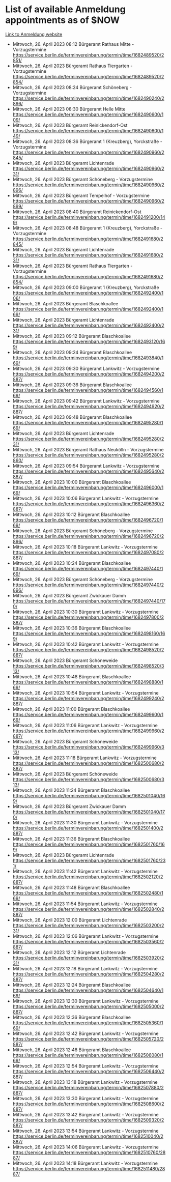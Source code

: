 # List of available Anmeldung appointments as of $NOW
[Link to Anmeldung website](https://service.berlin.de/terminvereinbarung/termin/tag.php?termin=1&anliegen[]=120686&dienstleisterlist=122210,122217,327316,122219,327312,122227,327314,122231,327346,122243,327348,122254,122252,329742,122260,329745,122262,329748,122271,327278,122273,327274,122277,327276,330436,122280,327294,122282,327290,122284,327292,122291,327270,122285,327266,122286,327264,122296,327268,150230,329760,122297,327286,122294,327284,122312,329763,122314,329775,122304,327330,122311,327334,122309,327332,317869,122281,327352,122279,329772,122283,122276,327324,122274,327326,122267,329766,122246,327318,122251,327320,122257,327322,122208,327298,122226,327300&herkunft=http%3A%2F%2Fservice.berlin.de%2Fdienstleistung%2F120686%2F)
- Mittwoch, 26. April 2023 08:12 Bürgeramt Rathaus Mitte - Vorzugstermine https://service.berlin.de/terminvereinbarung/termin/time/1682489520/2851/
- Mittwoch, 26. April 2023  Bürgeramt Rathaus Tiergarten - Vorzugstermine https://service.berlin.de/terminvereinbarung/termin/time/1682489520/2854/
- Mittwoch, 26. April 2023 08:24 Bürgeramt Schöneberg - Vorzugstermine https://service.berlin.de/terminvereinbarung/termin/time/1682490240/2896/
- Mittwoch, 26. April 2023 08:30 Bürgeramt Helle Mitte https://service.berlin.de/terminvereinbarung/termin/time/1682490600/109/
- Mittwoch, 26. April 2023  Bürgeramt Reinickendorf-Ost https://service.berlin.de/terminvereinbarung/termin/time/1682490600/149/
- Mittwoch, 26. April 2023 08:36 Bürgeramt 1 (Kreuzberg), Yorckstraße - Vorzugstermine https://service.berlin.de/terminvereinbarung/termin/time/1682490960/2845/
- Mittwoch, 26. April 2023  Bürgeramt Lichtenrade https://service.berlin.de/terminvereinbarung/termin/time/1682490960/231/
- Mittwoch, 26. April 2023  Bürgeramt Schöneberg - Vorzugstermine https://service.berlin.de/terminvereinbarung/termin/time/1682490960/2896/
- Mittwoch, 26. April 2023  Bürgeramt Tempelhof - Vorzugstermine https://service.berlin.de/terminvereinbarung/termin/time/1682490960/2899/
- Mittwoch, 26. April 2023 08:40 Bürgeramt Reinickendorf-Ost https://service.berlin.de/terminvereinbarung/termin/time/1682491200/149/
- Mittwoch, 26. April 2023 08:48 Bürgeramt 1 (Kreuzberg), Yorckstraße - Vorzugstermine https://service.berlin.de/terminvereinbarung/termin/time/1682491680/2845/
- Mittwoch, 26. April 2023  Bürgeramt Lichtenrade https://service.berlin.de/terminvereinbarung/termin/time/1682491680/231/
- Mittwoch, 26. April 2023  Bürgeramt Rathaus Tiergarten - Vorzugstermine https://service.berlin.de/terminvereinbarung/termin/time/1682491680/2854/
- Mittwoch, 26. April 2023 09:00 Bürgeramt 1 (Kreuzberg), Yorckstraße https://service.berlin.de/terminvereinbarung/termin/time/1682492400/106/
- Mittwoch, 26. April 2023  Bürgeramt Blaschkoallee https://service.berlin.de/terminvereinbarung/termin/time/1682492400/169/
- Mittwoch, 26. April 2023  Bürgeramt Lichtenrade https://service.berlin.de/terminvereinbarung/termin/time/1682492400/231/
- Mittwoch, 26. April 2023 09:12 Bürgeramt Blaschkoallee https://service.berlin.de/terminvereinbarung/termin/time/1682493120/169/
- Mittwoch, 26. April 2023 09:24 Bürgeramt Blaschkoallee https://service.berlin.de/terminvereinbarung/termin/time/1682493840/169/
- Mittwoch, 26. April 2023 09:30 Bürgeramt Lankwitz - Vorzugstermine https://service.berlin.de/terminvereinbarung/termin/time/1682494200/2887/
- Mittwoch, 26. April 2023 09:36 Bürgeramt Blaschkoallee https://service.berlin.de/terminvereinbarung/termin/time/1682494560/169/
- Mittwoch, 26. April 2023 09:42 Bürgeramt Lankwitz - Vorzugstermine https://service.berlin.de/terminvereinbarung/termin/time/1682494920/2887/
- Mittwoch, 26. April 2023 09:48 Bürgeramt Blaschkoallee https://service.berlin.de/terminvereinbarung/termin/time/1682495280/169/
- Mittwoch, 26. April 2023  Bürgeramt Lichtenrade https://service.berlin.de/terminvereinbarung/termin/time/1682495280/231/
- Mittwoch, 26. April 2023  Bürgeramt Rathaus Neukölln - Vorzugstermine https://service.berlin.de/terminvereinbarung/termin/time/1682495280/2860/
- Mittwoch, 26. April 2023 09:54 Bürgeramt Lankwitz - Vorzugstermine https://service.berlin.de/terminvereinbarung/termin/time/1682495640/2887/
- Mittwoch, 26. April 2023 10:00 Bürgeramt Blaschkoallee https://service.berlin.de/terminvereinbarung/termin/time/1682496000/169/
- Mittwoch, 26. April 2023 10:06 Bürgeramt Lankwitz - Vorzugstermine https://service.berlin.de/terminvereinbarung/termin/time/1682496360/2887/
- Mittwoch, 26. April 2023 10:12 Bürgeramt Blaschkoallee https://service.berlin.de/terminvereinbarung/termin/time/1682496720/169/
- Mittwoch, 26. April 2023  Bürgeramt Schöneberg - Vorzugstermine https://service.berlin.de/terminvereinbarung/termin/time/1682496720/2896/
- Mittwoch, 26. April 2023 10:18 Bürgeramt Lankwitz - Vorzugstermine https://service.berlin.de/terminvereinbarung/termin/time/1682497080/2887/
- Mittwoch, 26. April 2023 10:24 Bürgeramt Blaschkoallee https://service.berlin.de/terminvereinbarung/termin/time/1682497440/169/
- Mittwoch, 26. April 2023  Bürgeramt Schöneberg - Vorzugstermine https://service.berlin.de/terminvereinbarung/termin/time/1682497440/2896/
- Mittwoch, 26. April 2023  Bürgeramt Zwickauer Damm https://service.berlin.de/terminvereinbarung/termin/time/1682497440/170/
- Mittwoch, 26. April 2023 10:30 Bürgeramt Lankwitz - Vorzugstermine https://service.berlin.de/terminvereinbarung/termin/time/1682497800/2887/
- Mittwoch, 26. April 2023 10:36 Bürgeramt Blaschkoallee https://service.berlin.de/terminvereinbarung/termin/time/1682498160/169/
- Mittwoch, 26. April 2023 10:42 Bürgeramt Lankwitz - Vorzugstermine https://service.berlin.de/terminvereinbarung/termin/time/1682498520/2887/
- Mittwoch, 26. April 2023  Bürgeramt Schöneweide https://service.berlin.de/terminvereinbarung/termin/time/1682498520/313/
- Mittwoch, 26. April 2023 10:48 Bürgeramt Blaschkoallee https://service.berlin.de/terminvereinbarung/termin/time/1682498880/169/
- Mittwoch, 26. April 2023 10:54 Bürgeramt Lankwitz - Vorzugstermine https://service.berlin.de/terminvereinbarung/termin/time/1682499240/2887/
- Mittwoch, 26. April 2023 11:00 Bürgeramt Blaschkoallee https://service.berlin.de/terminvereinbarung/termin/time/1682499600/169/
- Mittwoch, 26. April 2023 11:06 Bürgeramt Lankwitz - Vorzugstermine https://service.berlin.de/terminvereinbarung/termin/time/1682499960/2887/
- Mittwoch, 26. April 2023  Bürgeramt Schöneweide https://service.berlin.de/terminvereinbarung/termin/time/1682499960/313/
- Mittwoch, 26. April 2023 11:18 Bürgeramt Lankwitz - Vorzugstermine https://service.berlin.de/terminvereinbarung/termin/time/1682500680/2887/
- Mittwoch, 26. April 2023  Bürgeramt Schöneweide https://service.berlin.de/terminvereinbarung/termin/time/1682500680/313/
- Mittwoch, 26. April 2023 11:24 Bürgeramt Blaschkoallee https://service.berlin.de/terminvereinbarung/termin/time/1682501040/169/
- Mittwoch, 26. April 2023  Bürgeramt Zwickauer Damm https://service.berlin.de/terminvereinbarung/termin/time/1682501040/170/
- Mittwoch, 26. April 2023 11:30 Bürgeramt Lankwitz - Vorzugstermine https://service.berlin.de/terminvereinbarung/termin/time/1682501400/2887/
- Mittwoch, 26. April 2023 11:36 Bürgeramt Blaschkoallee https://service.berlin.de/terminvereinbarung/termin/time/1682501760/169/
- Mittwoch, 26. April 2023  Bürgeramt Lichtenrade https://service.berlin.de/terminvereinbarung/termin/time/1682501760/231/
- Mittwoch, 26. April 2023 11:42 Bürgeramt Lankwitz - Vorzugstermine https://service.berlin.de/terminvereinbarung/termin/time/1682502120/2887/
- Mittwoch, 26. April 2023 11:48 Bürgeramt Blaschkoallee https://service.berlin.de/terminvereinbarung/termin/time/1682502480/169/
- Mittwoch, 26. April 2023 11:54 Bürgeramt Lankwitz - Vorzugstermine https://service.berlin.de/terminvereinbarung/termin/time/1682502840/2887/
- Mittwoch, 26. April 2023 12:00 Bürgeramt Lichtenrade https://service.berlin.de/terminvereinbarung/termin/time/1682503200/231/
- Mittwoch, 26. April 2023 12:06 Bürgeramt Lankwitz - Vorzugstermine https://service.berlin.de/terminvereinbarung/termin/time/1682503560/2887/
- Mittwoch, 26. April 2023 12:12 Bürgeramt Lichtenrade https://service.berlin.de/terminvereinbarung/termin/time/1682503920/231/
- Mittwoch, 26. April 2023 12:18 Bürgeramt Lankwitz - Vorzugstermine https://service.berlin.de/terminvereinbarung/termin/time/1682504280/2887/
- Mittwoch, 26. April 2023 12:24 Bürgeramt Blaschkoallee https://service.berlin.de/terminvereinbarung/termin/time/1682504640/169/
- Mittwoch, 26. April 2023 12:30 Bürgeramt Lankwitz - Vorzugstermine https://service.berlin.de/terminvereinbarung/termin/time/1682505000/2887/
- Mittwoch, 26. April 2023 12:36 Bürgeramt Blaschkoallee https://service.berlin.de/terminvereinbarung/termin/time/1682505360/169/
- Mittwoch, 26. April 2023 12:42 Bürgeramt Lankwitz - Vorzugstermine https://service.berlin.de/terminvereinbarung/termin/time/1682505720/2887/
- Mittwoch, 26. April 2023 12:48 Bürgeramt Blaschkoallee https://service.berlin.de/terminvereinbarung/termin/time/1682506080/169/
- Mittwoch, 26. April 2023 12:54 Bürgeramt Lankwitz - Vorzugstermine https://service.berlin.de/terminvereinbarung/termin/time/1682506440/2887/
- Mittwoch, 26. April 2023 13:18 Bürgeramt Lankwitz - Vorzugstermine https://service.berlin.de/terminvereinbarung/termin/time/1682507880/2887/
- Mittwoch, 26. April 2023 13:30 Bürgeramt Lankwitz - Vorzugstermine https://service.berlin.de/terminvereinbarung/termin/time/1682508600/2887/
- Mittwoch, 26. April 2023 13:42 Bürgeramt Lankwitz - Vorzugstermine https://service.berlin.de/terminvereinbarung/termin/time/1682509320/2887/
- Mittwoch, 26. April 2023 13:54 Bürgeramt Lankwitz - Vorzugstermine https://service.berlin.de/terminvereinbarung/termin/time/1682510040/2887/
- Mittwoch, 26. April 2023 14:06 Bürgeramt Lankwitz - Vorzugstermine https://service.berlin.de/terminvereinbarung/termin/time/1682510760/2887/
- Mittwoch, 26. April 2023 14:18 Bürgeramt Lankwitz - Vorzugstermine https://service.berlin.de/terminvereinbarung/termin/time/1682511480/2887/
